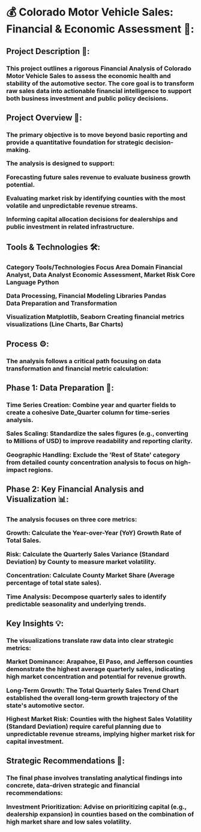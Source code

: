 

<h1>💰 Colorado Motor Vehicle Sales: Financial & Economic Assessment 🚗:


<h2>Project Description 📝:

<h3>This project outlines a rigorous
Financial Analysis of Colorado Motor Vehicle Sales to assess the economic health and stability of the automotive sector. The core goal is to transform raw sales data into 
actionable financial intelligence to support both business investment and public policy decisions.


<h2>Project Overview 🎯:

<h3>The primary objective is to move beyond basic reporting and provide a quantitative foundation for strategic decision-making.

The analysis is designed to support:


Forecasting future sales revenue to evaluate business growth potential.


Evaluating market risk by identifying counties with the most volatile and unpredictable revenue streams.


Informing capital allocation decisions for dealerships and public investment in related infrastructure.

<h2>Tools & Technologies 🛠️:

<h3>Category	Tools/Technologies	Focus Area
Domain	Financial Analyst, Data Analyst	Economic Assessment, Market Risk
Core Language		
Python 

Data Processing, Financial Modeling
Libraries	Pandas	
Data Preparation and Transformation 

Visualization	Matplotlib, Seaborn	
Creating financial metrics visualizations (Line Charts, Bar Charts) 



<h2>Process ⚙️:

<h3>The analysis follows a critical path focusing on data transformation and financial metric calculation:

<h2>Phase 1: Data Preparation  🧹:


<h3>Time Series Creation: Combine year and quarter fields to create a cohesive Date_Quarter column for time-series analysis.


Sales Scaling: Standardize the sales figures (e.g., converting to Millions of USD) to improve readability and reporting clarity.


Geographic Handling: Exclude the 'Rest of State' category from detailed county concentration analysis to focus on high-impact regions.

<h2>Phase 2: Key Financial Analysis and Visualization  📊:

<h3>The analysis focuses on three core metrics:


Growth: Calculate the Year-over-Year (YoY) Growth Rate of Total Sales.


Risk: Calculate the Quarterly Sales Variance (Standard Deviation) by County to measure market volatility.


Concentration: Calculate County Market Share (Average percentage of total state sales).


Time Analysis: Decompose quarterly sales to identify predictable seasonality and underlying trends.

<h2>Key Insights 💡:

<h3>The visualizations translate raw data into clear strategic metrics:


Market Dominance: Arapahoe, El Paso, and Jefferson counties demonstrate the highest average quarterly sales, indicating high market concentration and potential for revenue growth.


Long-Term Growth: The Total Quarterly Sales Trend Chart established the overall long-term growth trajectory of the state's automotive sector.


Highest Market Risk: Counties with the highest Sales Volatility (Standard Deviation) require careful planning due to unpredictable revenue streams, implying higher market risk for capital investment.


<h2>Strategic Recommendations 🚀:

<h3>The final phase involves translating analytical findings into concrete, data-driven strategic and financial recommendations:


Investment Prioritization: Advise on prioritizing capital (e.g., dealership expansion) in counties based on the combination of high market share and low sales volatility.


